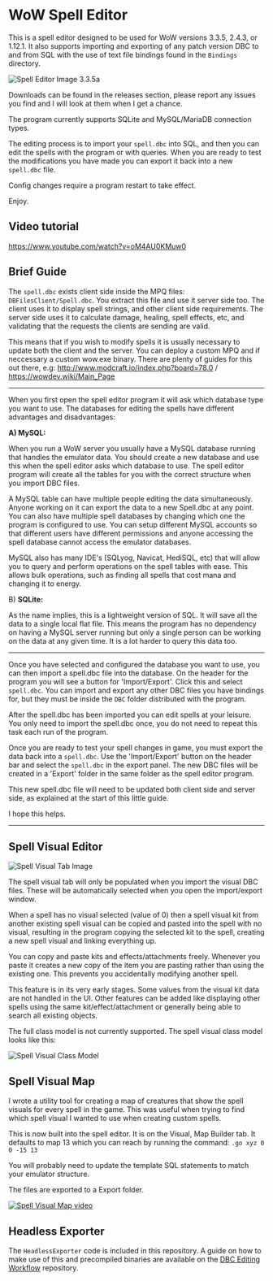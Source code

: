 WoW Spell Editor
===================

This is a spell editor designed to be used for WoW versions 3.3.5, 2.4.3, or 1.12.1. It also supports importing and exporting of any patch version DBC to and from SQL with the use of text file bindings found in the `Bindings` directory.

![Spell Editor Image 3.3.5a](https://i.imgur.com/a80Izv2.png)

Downloads can be found in the releases section, please report any issues you find and I will look at them when I get a chance.

The program currently supports SQLite and MySQL/MariaDB connection types.

The editing process is to import your `spell.dbc` into SQL, and then you can edit the spells with the program or with queries. When you are ready to test the modifications you have made you can export it back into a new `spell.dbc` file.

Config changes require a program restart to take effect.

Enjoy.

## Video tutorial

https://www.youtube.com/watch?v=oM4AU0KMuw0

## Brief Guide

The `spell.dbc` exists client side inside the MPQ files: `DBFilesClient/Spell.dbc`. You extract this file and use it server side too. The client uses it to display spell strings, and other client side requirements. The server side uses it to calculate damage, healing, spell effects, etc, and validating that the requests the clients are sending are valid.

This means that if you wish to modify spells it is usually necessary to update both the client and the server. You can deploy a custom MPQ and if neccessary a custom wow.exe binary. There are plenty of guides for this out there, e.g: http://www.modcraft.io/index.php?board=78.0 / https://wowdev.wiki/Main_Page

----

When you first open the spell editor program it will ask which database type you want to use. The databases for editing the spells have different advantages and disadvantages:

**A) MySQL:**

When you run a WoW server you usually have a MySQL database running that handles the emulator data. You should create a new database and use this when the spell editor asks which database to use. The spell editor program will create all the tables for you with the correct structure when you import DBC files.

A MySQL table can have multiple people editing the data simultaneously. Anyone working on it can export the data to a new Spell.dbc at any point. You can also have multiple spell databases by changing which one the program is configured to use. You can setup different MySQL accounts so that different users have different permissions and anyone accessing the spell database cannot access the emulator databases.

MySQL also has many IDE's (SQLyog, Navicat, HediSQL, etc) that will allow you to query and perform operations on the spell tables with ease. This allows bulk operations, such as finding all spells that cost mana and changing it to energy.

B) **SQLite:**

As the name implies, this is a lightweight version of SQL. It will save all the data to a single local flat file. This means the program has no dependency on having a MySQL server running but only a single person can be working on the data at any given time. It is a lot harder to query this data too.

----

Once you have selected and configured the database you want to use, you can then import a spell.dbc file into the database. On the header for the program you will see a button for 'Import/Export'. Click this and select `spell.dbc`. You can import and export any other DBC files you have bindings for, but they must be inside the `DBC` folder distributed with the program.

After the spell.dbc has been imported you can edit spells at your leisure. You only need to import the spell.dbc once, you do not need to repeat this task each run of the program.

Once you are ready to test your spell changes in game, you must export the data back into a `spell.dbc`. Use the 'Import/Export' button on the header bar and select the `spell.dbc` in the export panel. The new DBC files will be created in a 'Export' folder in the same folder as the spell editor program.

This new spell.dbc file will need to be updated both client side and server side, as explained at the start of this little guide.

I hope this helps.

----

## Spell Visual Editor

![Spell Visual Tab Image](https://i.imgur.com/DZDIcLY.png)

The spell visual tab will only be populated when you import the visual DBC files. These will be automatically selected when you open the import/export window.

When a spell has no visual selected (value of 0) then a spell visual kit from another existing spell visual can be copied and pasted into the spell with no visual, resulting in the program copying the selected kit to the spell, creating a new spell visual and linking everything up.

You can copy and paste kits and effects/attachments freely. Whenever you paste it creates a new copy of the item you are pasting rather than using the existing one. This prevents you accidentally modifying another spell.

This feature is in its very early stages. Some values from the visual kit data are not handled in the UI. Other features can be added like displaying other spells using the same kit/effect/attachment or generally being able to search all existing objects.

The full class model is not currently supported. The spell visual class model looks like this:

![Spell Visual Class Model](https://i.imgur.com/m4bH2xF.png)

## Spell Visual Map

I wrote a utility tool for creating a map of creatures that show the spell visuals for every spell in the game. This was useful when trying to find which spell visual I wanted to use when creating custom spells.

This is now built into the spell editor. It is on the Visual, Map Builder tab. It defaults to map 13 which you can reach by running the command: `.go xyz 0 0 -15 13`

You will probably need to update the template SQL statements to match your emulator structure.

The files are exported to a Export folder.

[![Spell Visual Map video](https://img.youtube.com/vi/lU4Nn_mRS9U/maxresdefault.jpg)](https://www.youtube.com/watch?v=lU4Nn_mRS9U)

## Headless Exporter

The `HeadlessExporter` code is included in this repository. A guide on how to make use of this and precompiled binaries are available on the [DBC Editing Workflow](https://github.com/stoneharry/DBC-Editing-Workflow) repository.
